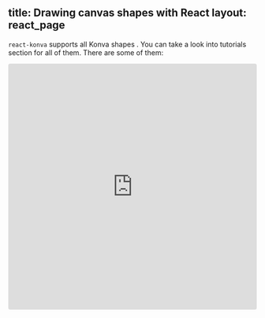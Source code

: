 title: Drawing canvas shapes with React
layout: react_page
---

`react-konva` supports all Konva shapes . You can take a look into tutorials section for all of them.
There are some of them:

<iframe src="https://codesandbox.io/embed/github/konvajs/site/tree/master/react-demos/shapes?hidenavigation=1&view=split&fontsize=10" style="width:100%; height:500px; border:0; border-radius: 4px; overflow:hidden;" sandbox="allow-modals allow-forms allow-popups allow-scripts allow-same-origin"></iframe>
